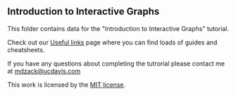 ## Introduction to Interactive Graphs

This folder contains data for the "Introduction to Interactive Graphs" tutorial.

Check out our <a href="https://ourcodingclub.github.io/links/" target="_blank">Useful links</a> page where you can find loads of guides and cheatsheets.

If you have any questions about completing the tutrorial please contact me at mdzack@ucdavis.com

 This work is licensed by the [MIT license](https://github.com/EdDataScienceEES/tutorial-Mdzack/blob/master/LICENSE). 
